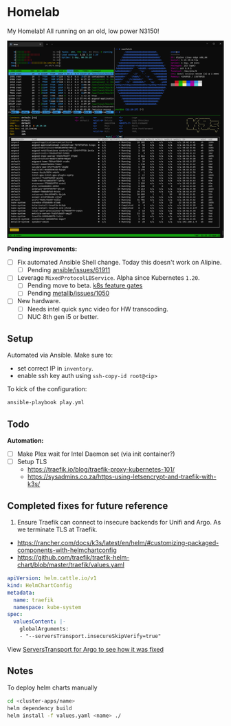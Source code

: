 # Homelab

My Homelab! All running on an old, low power N3150!

![Screenshot of running apps.](homelab.png)

**Pending improvements:**

- [ ] Fix automated Ansible Shell change. Today this doesn't work on Alipine. 
  - [ ] Pending [ansible/issues/61911](https://github.com/ansible/ansible/issues/61911)
- [ ] Leverage `MixedProtocolLBService`. Alpha since Kubernetes `1.20`.
  - [ ] Pending move to beta. [k8s feature gates](https://kubernetes.io/docs/reference/command-line-tools-reference/feature-gates/)
  - [ ] Pending [metallb/issues/1050](https://github.com/metallb/metallb/issues/1050)
- [ ] New hardware.
  - [ ] Needs intel quick sync video for HW transcoding.
  - [ ] NUC 8th gen i5 or better. 

## Setup

Automated via Ansible. Make sure to:
- set correct IP in `inventory`. 
- enable ssh key auth using `ssh-copy-id root@<ip>` 

To kick of the configuration:

```sh
ansible-playbook play.yml
```

## Todo

**Automation:**

- [ ] Make Plex wait for Intel Daemon set (via init container?)
- [ ] Setup TLS 
  - https://traefik.io/blog/traefik-proxy-kubernetes-101/
  - https://sysadmins.co.za/https-using-letsencrypt-and-traefik-with-k3s/

## Completed fixes for future reference

1. Ensure Traefik can connect to insecure backends for Unifi and Argo. As we terminate TLS at Traefik.
  - https://rancher.com/docs/k3s/latest/en/helm/#customizing-packaged-components-with-helmchartconfig
  - https://github.com/traefik/traefik-helm-chart/blob/master/traefik/values.yaml

```yaml 
apiVersion: helm.cattle.io/v1
kind: HelmChartConfig
metadata:
  name: traefik
  namespace: kube-system
spec:
  valuesContent: |-
    globalArguments:
    - "--serversTransport.insecureSkipVerify=true"
```

View [ServersTransport for Argo to see how it was fixed](/k8s/cluster-apps/argocd/custom.yaml)

## Notes

To deploy helm charts manually

```sh
cd <cluster-apps/name>
helm dependency build
helm install -f values.yaml <name> ./
```
